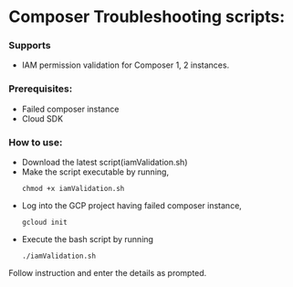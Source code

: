 # Composer Troubleshooting scripts:

### Supports
* IAM permission validation for Composer 1, 2 instances.

### Prerequisites:
* Failed composer instance 
* Cloud SDK

### How to use: 

* Download the latest script(iamValidation.sh)
* Make the script executable by running,
  ```
  chmod +x iamValidation.sh
  ```
* Log into the GCP project having failed composer instance,
  ```
  gcloud init
  ```
* Execute the bash script by running
  ```
  ./iamValidation.sh
  ```
Follow instruction and enter the details as prompted.

